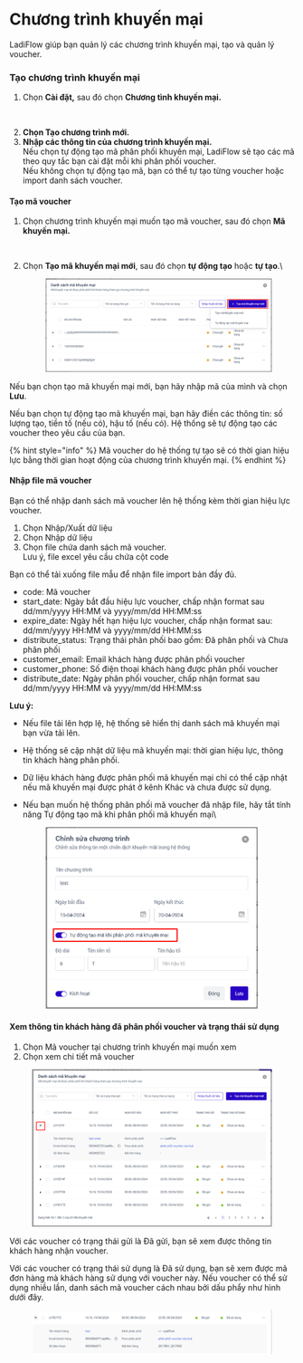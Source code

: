 # Chương trình khuyến mại

LadiFlow giúp bạn quản lý các chương trình khuyến mại, tạo và quản lý voucher.

### Tạo chương trình khuyến mại

1. Chọn **Cài đặt,** sau đó chọn **Chương tình khuyến mại.**

<figure><img src="../../.gitbook/assets/chương trình khuyến mại.png" alt=""><figcaption></figcaption></figure>

2. **Chọn Tạo chương trình mới.**
3. **Nhập các thông tin của chương trình khuyến mại.**\
   Nếu chọn tự động tạo mã phân phối khuyến mại, LadiFlow sẽ tạo các mã theo quy tắc bạn cài đặt mỗi khi phân phối voucher.\
   Nếu không chọn tự động tạo mã, bạn có thể tự tạo từng voucher hoặc import danh sách voucher.

#### Tạo mã voucher

1. Chọn chương trình khuyến mại muốn tạo mã voucher, sau đó chọn **Mã khuyến mại.**

<figure><img src="../../.gitbook/assets/mã khuyến mại.png" alt=""><figcaption></figcaption></figure>

2.  Chọn **Tạo mã khuyến mại mới**, sau đó chọn **tự động tạo** hoặc **tự tạo**.\


    <figure><img src="../../.gitbook/assets/image (176).png" alt=""><figcaption></figcaption></figure>

Nếu bạn chọn tạo mã khuyến mại mới, bạn hãy nhập mã của mình và chọn **Lưu**.

Nếu bạn chọn tự động tạo mã khuyến mại, bạn hãy điền các thông tin: số lượng tạo, tiền tố (nếu có), hậu tố (nếu có). Hệ thống sẽ tự động tạo các voucher theo yêu cầu của bạn.

{% hint style="info" %}
Mã voucher do hệ thống tự tạo sẽ có thời gian hiệu lực bằng thời gian hoạt động của chương trình khuyến mại.
{% endhint %}

#### Nhập file mã voucher

Bạn có thể nhập danh sách mã voucher lên hệ thống kèm thời gian hiệu lực voucher.

1. Chọn Nhập/Xuất dữ liệu
2. Chọn Nhập dữ liệu
3. Chọn file chứa danh sách mã voucher. \
   Lưu ý, file excel yêu cầu chứa cột code

Bạn có thể tải xuống file mẫu để nhận file import bản đầy đủ.&#x20;

* code: Mã voucher
* start\_date: Ngày bắt đầu hiệu lực voucher, chấp nhận format sau\
  &#x20;dd/mm/yyyy HH:MM và yyyy/mm/dd HH:MM:ss
* expire\_date: Ngày hết hạn hiệu lực voucher, chấp nhận format sau:\
  dd/mm/yyyy HH:MM và yyyy/mm/dd HH:MM:ss
* distribute\_status: Trạng thái phân phối bao gồm: Đã phân phối và Chưa phân phối
* customer\_email: Email khách hàng được phân phối voucher
* customer\_phone: Số điện thoại khách hàng được phân phối voucher
* distribute\_date: Ngày phân phối voucher, chấp nhận format sau dd/mm/yyyy HH:MM và yyyy/mm/dd HH:MM:ss

**Lưu ý:**

* Nếu file tải lên hợp lệ, hệ thống sẽ hiển thị danh sách mã khuyến mại bạn vừa tải lên.
* Hệ thống sẽ cập nhật dữ liệu mã khuyến mại: thời gian hiệu lực, thông tin khách hàng phân phối.
* Dữ liệu khách hàng được phân phối mã khuyến mại chỉ có thể cập nhật nếu mã khuyến mại được phát ở kênh Khác và chưa được sử dụng.
*   Nếu bạn muốn hệ thống phân phối mã voucher đã nhập file, hãy tắt tính năng Tự động tạo mã khi phân phối mã khuyến mại\


    <figure><img src="../../.gitbook/assets/image (175).png" alt="" width="375"><figcaption></figcaption></figure>

#### Xem thông tin khách hàng đã phân phối voucher và trạng thái sử dụng

1. Chọn Mã voucher tại chương trình khuyến mại muốn xem
2. Chọn xem chi tiết mã voucher

<figure><img src="../../.gitbook/assets/image (177).png" alt="" width="563"><figcaption></figcaption></figure>

Với các voucher có trạng thái gửi là Đã gửi, bạn sẽ xem được thông tin khách hàng nhận voucher.&#x20;

Với các voucher có trạng thái sử dụng là Đã sử dụng, bạn sẽ xem được mã đơn hàng mà khách hàng sử dụng với voucher này.  Nếu voucher có thể sử dụng nhiều lần, danh sách mã voucher cách nhau bởi dấu phẩy như hình dưới đây.

<figure><img src="../../.gitbook/assets/image (178).png" alt=""><figcaption></figcaption></figure>
